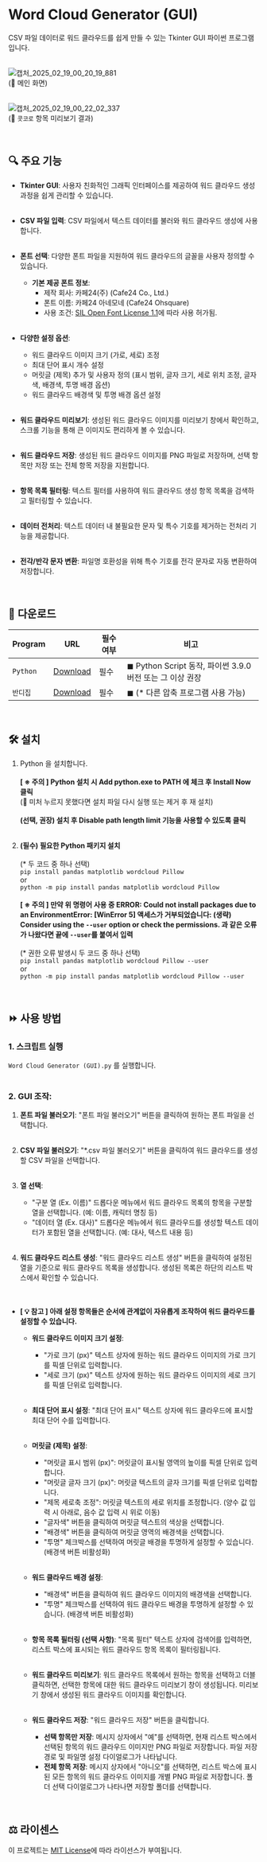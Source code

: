 # Word Cloud Generator (GUI)
CSV 파일 데이터로 워드 클라우드를 쉽게 만들 수 있는 Tkinter GUI 파이썬 프로그램입니다. <BR> <BR>

![캡처_2025_02_19_00_20_19_881](https://github.com/user-attachments/assets/7b0edc92-53be-4498-be4c-d811e9f57831) <BR>
(📌 메인 화면) <BR> <BR>

![캡처_2025_02_19_00_22_02_337](https://github.com/user-attachments/assets/1416c1eb-c79e-41d4-aa8b-b9aedfafa6a3) <BR>
(📌 `콧코로` 항목 미리보기 결과)

<BR>

## 🔍 주요 기능
- **Tkinter GUI**: 사용자 친화적인 그래픽 인터페이스를 제공하여 워드 클라우드 생성 과정을 쉽게 관리할 수 있습니다. <BR> <BR>

- **CSV 파일 입력**: CSV 파일에서 텍스트 데이터를 불러와 워드 클라우드 생성에 사용합니다. <BR> <BR>

- **폰트 선택**: 다양한 폰트 파일을 지원하여 워드 클라우드의 글꼴을 사용자 정의할 수 있습니다.
    - **기본 제공 폰트 정보**:
        - 제작 회사: 카페24(주) (Cafe24 Co., Ltd.)
        - 폰트 이름: 카페24 아네모네 (Cafe24 Ohsquare)
        - 사용 조건: [SIL Open Font License 1.1](https://openfontlicense.org/)에 따라 사용 허가됨. <BR> <BR>
        
- **다양한 설정 옵션**:
    - 워드 클라우드 이미지 크기 (가로, 세로) 조정
    - 최대 단어 표시 개수 설정
    - 머릿글 (제목) 추가 및 사용자 정의 (표시 범위, 글자 크기, 세로 위치 조정, 글자색, 배경색, 투명 배경 옵션)
    - 워드 클라우드 배경색 및 투명 배경 옵션 설정 <BR> <BR>
    
- **워드 클라우드 미리보기**: 생성된 워드 클라우드 이미지를 미리보기 창에서 확인하고, 스크롤 기능을 통해 큰 이미지도 편리하게 볼 수 있습니다. <BR> <BR>

- **워드 클라우드 저장**: 생성된 워드 클라우드 이미지를 PNG 파일로 저장하며, 선택 항목만 저장 또는 전체 항목 저장을 지원합니다. <BR> <BR>

- **항목 목록 필터링**:  텍스트 필터를 사용하여 워드 클라우드 생성 항목 목록을 검색하고 필터링할 수 있습니다. <BR> <BR>

- **데이터 전처리**: 텍스트 데이터 내 불필요한 문자 및 특수 기호를 제거하는 전처리 기능을 제공합니다. <BR> <BR>

- **전각/반각 문자 변환**: 파일명 호환성을 위해 특수 기호를 전각 문자로 자동 변환하여 저장합니다.

<BR>

## 💾 다운로드 <BR>
| Program                                | URL                                                | 필수여부 | 비고                                                                                           |
|----------------------------------------|----------------------------------------------------|----------|------------------------------------------------------------------------------------------------|
| `Python`            | [Download](https://www.python.org/downloads/)   | 필수     | ◼ Python Script 동작, 파이썬 3.9.0 버전 또는 그 이상 권장 |
| `반디집`             | [Download](https://kr.bandisoft.com/bandizip/)   | 필수     | ◼ (* 다른 압축 프로그램 사용 가능) |

<BR>

## 🛠️ 설치

1. Python 을 설치합니다. <BR> <BR>
**[ ※ 주의 ] Python 설치 시 Add python.exe to PATH 에 체크 후 Install Now 클릭** <BR>
(📌 미처 누르지 못했다면 설치 파일 다시 실행 또는 제거 후 재 설치) <BR> <BR>
**(선택, 권장) 설치 후 Disable path length limit 기능을 사용할 수 있도록 클릭** <BR> <BR>

2. **(필수) 필요한 Python 패키지 설치** <BR> <BR>
(* 두 코드 중 하나 선택) <BR>
`pip install pandas matplotlib wordcloud Pillow` <BR>
or <BR>
`python -m pip install pandas matplotlib wordcloud Pillow` <BR> <BR>
**[ ※ 주의 ] 만약 위 명령어 사용 중 ERROR: Could not install packages due to an EnvironmentError: [WinError 5] 액세스가 거부되었습니다: (생략) Consider using the `--user` option or check the permissions. 과 같은 오류가 나왔다면 끝에 `--user`를 붙여서 입력** <BR> <BR>
(* 권한 오류 발생시 두 코드 중 하나 선택) <BR>
`pip install pandas matplotlib wordcloud Pillow --user` <BR>
or <BR>
`python -m pip install pandas matplotlib wordcloud Pillow --user` <BR>

<BR>

## ⏩ 사용 방법

### 1. **스크립트 실행**

`Word Cloud Generator (GUI).py` 를 실행합니다. <BR> <BR>

### 2. **GUI 조작**:

   1. **폰트 파일 불러오기**: "폰트 파일 불러오기" 버튼을 클릭하여 원하는 폰트 파일을 선택합니다. <BR> <BR>
   
   2. **CSV 파일 불러오기**: "*.csv 파일 불러오기" 버튼을 클릭하여 워드 클라우드를 생성할 CSV 파일을 선택합니다. <BR> <BR>
   
   3. **열 선택**:
      - "구분 열 (Ex. 이름)" 드롭다운 메뉴에서 워드 클라우드 목록의 항목을 구분할 열을 선택합니다. (예: 이름, 캐릭터 명칭 등)
      - "데이터 열 (Ex. 대사)" 드롭다운 메뉴에서 워드 클라우드를 생성할 텍스트 데이터가 포함된 열을 선택합니다. (예: 대사, 텍스트 내용 등) <BR> <BR>
      
   4. **워드 클라우드 리스트 생성**: "워드 클라우드 리스트 생성" 버튼을 클릭하여 설정된 열을 기준으로 워드 클라우드 목록을 생성합니다. 생성된 목록은 하단의 리스트 박스에서 확인할 수 있습니다. <BR> <BR> <BR>


- **[ 💡 참고 ] 아래 설정 항목들은 순서에 관계없이 자유롭게 조작하여 워드 클라우드를 설정할 수 있습니다.** <BR>

   - **워드 클라우드 이미지 크기 설정**:
      - "가로 크기 (px)" 텍스트 상자에 원하는 워드 클라우드 이미지의 가로 크기를 픽셀 단위로 입력합니다.
      - "세로 크기 (px)" 텍스트 상자에 원하는 워드 클라우드 이미지의 세로 크기를 픽셀 단위로 입력합니다. <BR> <BR>

   - **최대 단어 표시 설정**: "최대 단어 표시" 텍스트 상자에 워드 클라우드에 표시할 최대 단어 수를 입력합니다. <BR> <BR>

   - **머릿글 (제목) 설정**:
      - "머릿글 표시 범위 (px)": 머릿글이 표시될 영역의 높이를 픽셀 단위로 입력합니다.
      - "머릿글 글자 크기 (px)": 머릿글 텍스트의 글자 크기를 픽셀 단위로 입력합니다.
      - "제목 세로축 조정": 머릿글 텍스트의 세로 위치를 조정합니다. (양수 값 입력 시 아래로, 음수 값 입력 시 위로 이동)
      - "글자색" 버튼을 클릭하여 머릿글 텍스트의 색상을 선택합니다.
      - "배경색" 버튼을 클릭하여 머릿글 영역의 배경색을 선택합니다.
      - "투명" 체크박스를 선택하여 머릿글 배경을 투명하게 설정할 수 있습니다. (배경색 버튼 비활성화) <BR> <BR>

   - **워드 클라우드 배경 설정**:
      - "배경색" 버튼을 클릭하여 워드 클라우드 이미지의 배경색을 선택합니다.
      - "투명" 체크박스를 선택하여 워드 클라우드 배경을 투명하게 설정할 수 있습니다. (배경색 버튼 비활성화) <BR> <BR>

   - **항목 목록 필터링 (선택 사항)**: "목록 필터" 텍스트 상자에 검색어를 입력하면, 리스트 박스에 표시되는 워드 클라우드 항목 목록이 필터링됩니다. <BR> <BR>

   - **워드 클라우드 미리보기**: 워드 클라우드 목록에서 원하는 항목을 선택하고 더블 클릭하면, 선택한 항목에 대한 워드 클라우드 미리보기 창이 생성됩니다. 미리보기 창에서 생성된 워드 클라우드 이미지를 확인합니다. <BR> <BR>

   - **워드 클라우드 저장**: "워드 클라우드 저장" 버튼을 클릭합니다.
      - **선택 항목만 저장**: 메시지 상자에서 "예"를 선택하면, 현재 리스트 박스에서 선택된 항목의 워드 클라우드 이미지만 PNG 파일로 저장합니다. 파일 저장 경로 및 파일명 설정 다이얼로그가 나타납니다.
      - **전체 항목 저장**: 메시지 상자에서 "아니오"를 선택하면, 리스트 박스에 표시된 모든 항목의 워드 클라우드 이미지를 개별 PNG 파일로 저장합니다. 폴더 선택 다이얼로그가 나타나면 저장할 폴더를 선택합니다.
<BR>

## ⚖️ 라이센스
이 프로젝트는 [MIT License](LICENSE)에 따라 라이선스가 부여됩니다.

